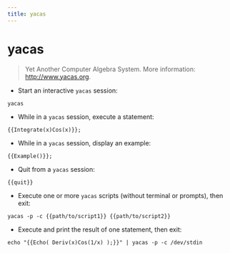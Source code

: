 ```yaml
---
title: yacas
---
```

# yacas

> Yet Another Computer Algebra System.
> More information: <http://www.yacas.org>.

- Start an interactive `yacas` session:

`yacas`

- While in a `yacas` session, execute a statement:

`{{Integrate(x)Cos(x)}};`

- While in a `yacas` session, display an example:

`{{Example()}};`

- Quit from a `yacas` session:

`{{quit}}`

- Execute one or more `yacas` scripts (without terminal or prompts), then exit:

`yacas -p -c {{path/to/script1}} {{path/to/script2}}`

- Execute and print the result of one statement, then exit:

`echo "{{Echo( Deriv(x)Cos(1/x) );}}" | yacas -p -c /dev/stdin`
